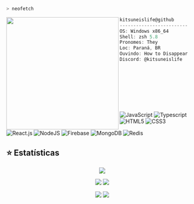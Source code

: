 ```zsh
> neofetch
```

<img align="left" src="https://i.ibb.co/ySnsNf2/alma-1-removebg-preview.png" width="295" /> 

```csharp
kitsuneislife@github
-------------------------
OS: Windows x86_64
Shell: zsh 5.8
Pronomes: They
Loc: Paraná, BR
Ouvindo: How to Disappear
Discord: @kitsuneislife








```
<br>

![JavaScript](https://img.shields.io/badge/​-Javascript-323330?logo=javascript)
![Typescript](https://img.shields.io/badge/​-Typescript-3178C6?logo=typescript)
![HTML5](https://img.shields.io/badge/​-HTML5-E34F26?logo=html5)
![CSS3](https://img.shields.io/badge/​-CSS3-1572B6?logo=css3)

![React.js](https://img.shields.io/badge/​-React.js-61DAFB?logo=react)
![NodeJS](https://img.shields.io/badge/​-NodeJS-5FA04E?logo=nodedotjs)
![Firebase](https://img.shields.io/badge/​-Firebase-DD2C00?logo=firebase)
![MongoDB](https://img.shields.io/badge/​-MongoDB-47A248?logo=mongodb)
![Redis](https://img.shields.io/badge/​-Redis-FF4438?logo=redis)


## ⭐ Estatísticas

<div align="center">

![](https://github-profile-summary-cards.vercel.app/api/cards/profile-details?username=kitsuneislife&theme=dracula)

![](https://github-profile-summary-cards.vercel.app/api/cards/repos-per-language?username=kitsuneislife&theme=dracula) 
![](https://github-profile-summary-cards.vercel.app/api/cards/most-commit-language?username=kitsuneislife&theme=dracula) 

![](https://github-profile-summary-cards.vercel.app/api/cards/stats?username=kitsuneislife&theme=dracula) 
![](https://github-profile-summary-cards.vercel.app/api/cards/productive-time?username=kitsuneislife&theme=dracula) 

</div>
